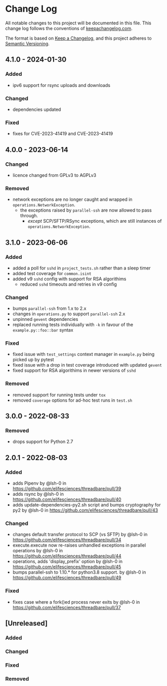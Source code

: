 # Change Log
All notable changes to this project will be documented in this file. This change log follows the conventions of [keepachangelog.com](http://keepachangelog.com/).

The format is based on [Keep a Changelog](https://keepachangelog.com/en/1.0.0/),
and this project adheres to [Semantic Versioning](https://semver.org/spec/v2.0.0.html).

## 4.1.0 - 2024-01-30

### Added

* ipv6 support for rsync uploads and downloads

### Changed

* dependencies updated

### Fixed

* fixes for CVE-2023-41419 and CVE-2023-41419

## 4.0.0 - 2023-06-14

### Changed

* licence changed from GPLv3 to AGPLv3

### Removed

* network exceptions are no longer caught and wrapped in `operations.NetworkException`.
    - the exceptions raised by `parallel-ssh` are now allowed to pass through.
        - *except* SCP/SFTP/RSync exceptions, which are still instances of `operations.NetworkException`.

## 3.1.0 - 2023-06-06

### Added

* added a poll for `sshd` in `project_tests.sh` rather than a sleep timer
* added test coverage for `common.isint`
* added v9 `sshd` config with support for RSA algorithims
    - reduced `sshd` timeouts and retries in v9 config

### Changed

* bumps `parallel-ssh` from 1.x to 2.x
* changes in `operations.py` to support `parallel-ssh` 2.x
* unpinned `gevent` dependencies
* replaced running tests individually with `-k` in favour of the `example.py::foo::bar` syntax

### Fixed

* fixed issue with `test_settings` context manager in `example.py` being picked up by pytest
* fixed issue with a drop in test coverage introduced with updated `gevent`
* fixed support for RSA algorithims in newer versions of `sshd`

### Removed

* removed support for running tests under `tox`
* removed `coverage` options for ad-hoc test runs in `test.sh`

## 3.0.0 - 2022-08-33

### Removed

* drops support for Python 2.7

## 2.0.1 - 2022-08-03

### Added

* adds Pipenv by @lsh-0 in https://github.com/elifesciences/threadbare/pull/39
* adds rsync by @lsh-0 in https://github.com/elifesciences/threadbare/pull/40
* adds update-dependencies-py2.sh script and bumps cryptography for py2 by @lsh-0 in https://github.com/elifesciences/threadbare/pull/43

### Changed

* changes default transfer protocol to SCP (vs SFTP) by @lsh-0 in https://github.com/elifesciences/threadbare/pull/34
* execute.execute now re-raises unhandled exceptions in parallel operations by @lsh-0 in https://github.com/elifesciences/threadbare/pull/44
* operations, adds 'display_prefix' option by @lsh-0 in https://github.com/elifesciences/threadbare/pull/45
* bumps parallel-ssh to 1.10.* for python3.8 support. by @lsh-0 in https://github.com/elifesciences/threadbare/pull/49

### Fixed

* fixes case where a fork()ed process never exits by @lsh-0 in https://github.com/elifesciences/threadbare/pull/37

## [Unreleased]

### Added

### Changed

### Fixed

### Removed

